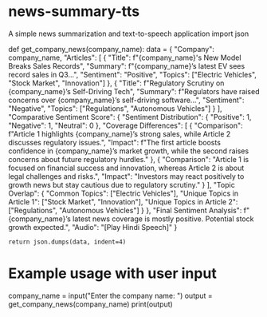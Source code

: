 # news-summary-tts
A simple news summarization and text-to-speech application
import json

def get_company_news(company_name):
    data = {
        "Company": company_name,
        "Articles": [
            {
                "Title": f"{company_name}'s New Model Breaks Sales Records",
                "Summary": f"{company_name}’s latest EV sees record sales in Q3...",
                "Sentiment": "Positive",
                "Topics": ["Electric Vehicles", "Stock Market", "Innovation"]
            },
            {
                "Title": f"Regulatory Scrutiny on {company_name}’s Self-Driving Tech",
                "Summary": f"Regulators have raised concerns over {company_name}’s self-driving software...",
                "Sentiment": "Negative",
                "Topics": ["Regulations", "Autonomous Vehicles"]
            }
        ],
        "Comparative Sentiment Score": {
            "Sentiment Distribution": {
                "Positive": 1,
                "Negative": 1,
                "Neutral": 0
            },
            "Coverage Differences": [
                {
                    "Comparison": f"Article 1 highlights {company_name}’s strong sales, while Article 2 discusses regulatory issues.",
                    "Impact": f"The first article boosts confidence in {company_name}’s market growth, while the second raises concerns about future regulatory hurdles."
                },
                {
                    "Comparison": "Article 1 is focused on financial success and innovation, whereas Article 2 is about legal challenges and risks.",
                    "Impact": "Investors may react positively to growth news but stay cautious due to regulatory scrutiny."
                }
            ],
            "Topic Overlap": {
                "Common Topics": ["Electric Vehicles"],
                "Unique Topics in Article 1": ["Stock Market", "Innovation"],
                "Unique Topics in Article 2": ["Regulations", "Autonomous Vehicles"]
            }
        },
        "Final Sentiment Analysis": f"{company_name}’s latest news coverage is mostly positive. Potential stock growth expected.",
        "Audio": "[Play Hindi Speech]"
    }

    return json.dumps(data, indent=4)

# Example usage with user input
company_name = input("Enter the company name: ")
output = get_company_news(company_name)
print(output)
